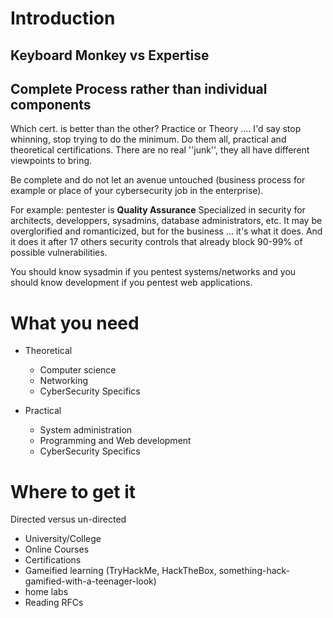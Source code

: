 # Introduction

## Keyboard Monkey vs Expertise

## Complete Process rather than individual components

Which cert. is better than the other? Practice or Theory .... I'd say stop whinning, stop trying to do the minimum. Do them all, practical and theoretical certifications. There are no real ''junk'', they all have different viewpoints to bring.

Be complete and do not let an avenue untouched (business process for example or place of your cybersecurity job in the enterprise).

For example: pentester is **Quality Assurance** Specialized in security for architects, developpers, sysadmins, database administrators, etc. It may be overglorified and romanticized, but for the business ... it's what it does. And it does it after 17 others security controls that already block 90-99% of possible vulnerabilities.

You should know sysadmin if you pentest systems/networks and you should know development if you pentest web applications.

# What you need

- Theoretical
  - Computer science
  - Networking 
  - CyberSecurity Specifics

- Practical
  - System administration
  - Programming and Web development
  - CyberSecurity Specifics

# Where to get it

Directed versus un-directed

- University/College
- Online Courses
- Certifications
- Gameified learning (TryHackMe, HackTheBox, something-hack-gamified-with-a-teenager-look)
- home labs
- Reading RFCs


